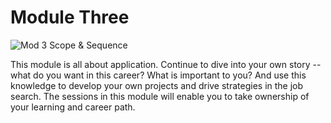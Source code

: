 # Module Three

![Mod 3 Scope & Sequence](https://github.com/turingschool/professional_skills/blob/master/images/Mod%203%20Scope%20%26%20Sequence.png)

This module is all about application. Continue to dive into your own story -- what do you want in this career? What is important to you? And use this knowledge to develop your own projects and drive strategies in the job search. The sessions in this module will enable you to take ownership of your learning and career path. 

